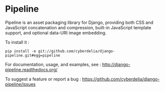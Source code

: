 Pipeline
========

Pipeline is an asset packaging library for Django, providing both CSS and JavaScript concatenation and compression, built-in JavaScript template support, and optional data-URI image embedding.

To install it :

    pip install -e git://github.com/cyberdelia/django-pipeline.git#egg=pipeline


For documentation, usage, and examples, see :
http://django-pipeline.readthedocs.org/

To suggest a feature or report a bug :
https://github.com/cyberdelia/django-pipeline/issues
